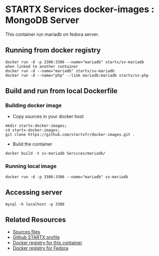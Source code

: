 # STARTX Services docker-images : MongoDB Server
This container run mariadb on fedora server. 

## Running from docker registry

	docker run -d -p 3306:3306 --name="mariadb" startx/sv-mariadb
	when linked to another container
	docker run -d --name="mariadb" startx/sv-mariadb
	docker run -d --name="php" --link mariadb:mariadb startx/sv-php

## Build and run from local Dockerfile
### Building docker image
* Copy sources in your docker host 
```
mkdir startx-docker-images; 
cd startx-docker-images;
git clone https://github.com/startxfr/docker-images.git .
```
* Build the container
```
docker build -t sv-mariadb Services/mariadb/
```
### Running local image

	docker run -d -p 3306:3306 --name="mariadb" sv-mariadb

## Accessing server

	mysql -h localhost -p 3306

## Related Resources
* [Sources files](https://github.com/startxfr/docker-images/tree/master/Services/mariadb)
* [Github STARTX profile](https://github.com/startxfr/docker-images)
* [Docker registry for this container](https://registry.hub.docker.com/u/startx/sv-mariadb/)
* [Docker registry for Fedora](https://registry.hub.docker.com/u/fedora/)